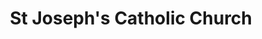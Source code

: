 ---
title: "St Joseph's Catholic Church"
denomination: "Catholic"
leader: "Fr Stephen Hanly"
address: "21 Grendon St"
suburb: "North Mackay"
address-hint: ""
mailing: "PO Box 3388 North Mackay QLD 4740"
phone: "07 4957 4855"
email: "stjomky@bigpond.com"
website: "http://www.rok.catholic.net.au/mackay-north.html"
services:
  - "Sunday 9:00am"
  - "Saturday 6:00pm (Vigil)"
office-hours:
  - "Monday to Friday 9:00am to 12:00pm"
coordinates: 
  longitude: 149.18853519999993
  latitude: -21.122929
---